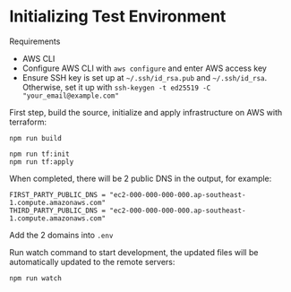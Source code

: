# Initializing Test Environment

Requirements

* AWS CLI
* Configure AWS CLI with `aws configure` and enter AWS access key
* Ensure SSH key is set up at `~/.ssh/id_rsa.pub` and `~/.ssh/id_rsa`. Otherwise, set it up with `ssh-keygen -t ed25519 -C "your_email@example.com"`

First step, build the source, initialize and apply infrastructure on AWS with terraform:

```
npm run build

npm run tf:init
npm run tf:apply
```

When completed, there will be 2 public DNS in the output, for example:

```
FIRST_PARTY_PUBLIC_DNS = "ec2-000-000-000-000.ap-southeast-1.compute.amazonaws.com"
THIRD_PARTY_PUBLIC_DNS = "ec2-000-000-000-000.ap-southeast-1.compute.amazonaws.com"
```

Add the 2 domains into `.env`

Run watch command to start development, the updated files will be automatically updated to the remote servers:

```
npm run watch
```
